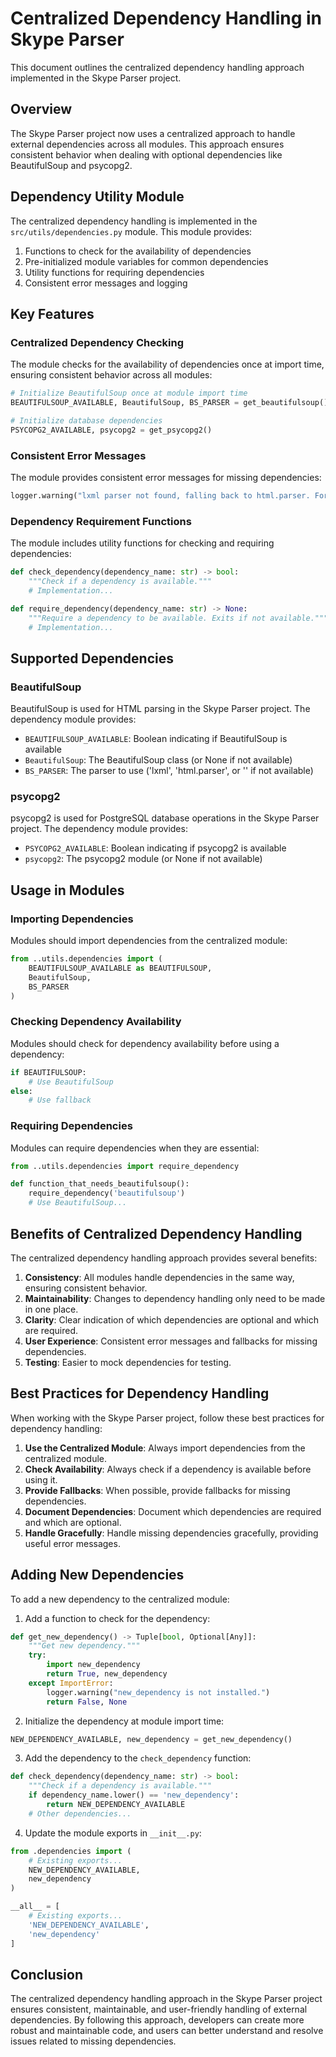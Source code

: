 # Centralized Dependency Handling in Skype Parser

This document outlines the centralized dependency handling approach implemented in the Skype Parser project.

## Overview

The Skype Parser project now uses a centralized approach to handle external dependencies across all modules. This approach ensures consistent behavior when dealing with optional dependencies like BeautifulSoup and psycopg2.

## Dependency Utility Module

The centralized dependency handling is implemented in the `src/utils/dependencies.py` module. This module provides:

1. Functions to check for the availability of dependencies
2. Pre-initialized module variables for common dependencies
3. Utility functions for requiring dependencies
4. Consistent error messages and logging

## Key Features

### Centralized Dependency Checking

The module checks for the availability of dependencies once at import time, ensuring consistent behavior across all modules:

```python
# Initialize BeautifulSoup once at module import time
BEAUTIFULSOUP_AVAILABLE, BeautifulSoup, BS_PARSER = get_beautifulsoup()

# Initialize database dependencies
PSYCOPG2_AVAILABLE, psycopg2 = get_psycopg2()
```

### Consistent Error Messages

The module provides consistent error messages for missing dependencies:

```python
logger.warning("lxml parser not found, falling back to html.parser. For best results, install lxml with: pip install lxml")
```

### Dependency Requirement Functions

The module includes utility functions for checking and requiring dependencies:

```python
def check_dependency(dependency_name: str) -> bool:
    """Check if a dependency is available."""
    # Implementation...

def require_dependency(dependency_name: str) -> None:
    """Require a dependency to be available. Exits if not available."""
    # Implementation...
```

## Supported Dependencies

### BeautifulSoup

BeautifulSoup is used for HTML parsing in the Skype Parser project. The dependency module provides:

- `BEAUTIFULSOUP_AVAILABLE`: Boolean indicating if BeautifulSoup is available
- `BeautifulSoup`: The BeautifulSoup class (or None if not available)
- `BS_PARSER`: The parser to use ('lxml', 'html.parser', or '' if not available)

### psycopg2

psycopg2 is used for PostgreSQL database operations in the Skype Parser project. The dependency module provides:

- `PSYCOPG2_AVAILABLE`: Boolean indicating if psycopg2 is available
- `psycopg2`: The psycopg2 module (or None if not available)

## Usage in Modules

### Importing Dependencies

Modules should import dependencies from the centralized module:

```python
from ..utils.dependencies import (
    BEAUTIFULSOUP_AVAILABLE as BEAUTIFULSOUP,
    BeautifulSoup,
    BS_PARSER
)
```

### Checking Dependency Availability

Modules should check for dependency availability before using a dependency:

```python
if BEAUTIFULSOUP:
    # Use BeautifulSoup
else:
    # Use fallback
```

### Requiring Dependencies

Modules can require dependencies when they are essential:

```python
from ..utils.dependencies import require_dependency

def function_that_needs_beautifulsoup():
    require_dependency('beautifulsoup')
    # Use BeautifulSoup...
```

## Benefits of Centralized Dependency Handling

The centralized dependency handling approach provides several benefits:

1. **Consistency**: All modules handle dependencies in the same way, ensuring consistent behavior.
2. **Maintainability**: Changes to dependency handling only need to be made in one place.
3. **Clarity**: Clear indication of which dependencies are optional and which are required.
4. **User Experience**: Consistent error messages and fallbacks for missing dependencies.
5. **Testing**: Easier to mock dependencies for testing.

## Best Practices for Dependency Handling

When working with the Skype Parser project, follow these best practices for dependency handling:

1. **Use the Centralized Module**: Always import dependencies from the centralized module.
2. **Check Availability**: Always check if a dependency is available before using it.
3. **Provide Fallbacks**: When possible, provide fallbacks for missing dependencies.
4. **Document Dependencies**: Document which dependencies are required and which are optional.
5. **Handle Gracefully**: Handle missing dependencies gracefully, providing useful error messages.

## Adding New Dependencies

To add a new dependency to the centralized module:

1. Add a function to check for the dependency:

```python
def get_new_dependency() -> Tuple[bool, Optional[Any]]:
    """Get new dependency."""
    try:
        import new_dependency
        return True, new_dependency
    except ImportError:
        logger.warning("new_dependency is not installed.")
        return False, None
```

2. Initialize the dependency at module import time:

```python
NEW_DEPENDENCY_AVAILABLE, new_dependency = get_new_dependency()
```

3. Add the dependency to the `check_dependency` function:

```python
def check_dependency(dependency_name: str) -> bool:
    """Check if a dependency is available."""
    if dependency_name.lower() == 'new_dependency':
        return NEW_DEPENDENCY_AVAILABLE
    # Other dependencies...
```

4. Update the module exports in `__init__.py`:

```python
from .dependencies import (
    # Existing exports...
    NEW_DEPENDENCY_AVAILABLE,
    new_dependency
)

__all__ = [
    # Existing exports...
    'NEW_DEPENDENCY_AVAILABLE',
    'new_dependency'
]
```

## Conclusion

The centralized dependency handling approach in the Skype Parser project ensures consistent, maintainable, and user-friendly handling of external dependencies. By following this approach, developers can create more robust and maintainable code, and users can better understand and resolve issues related to missing dependencies.